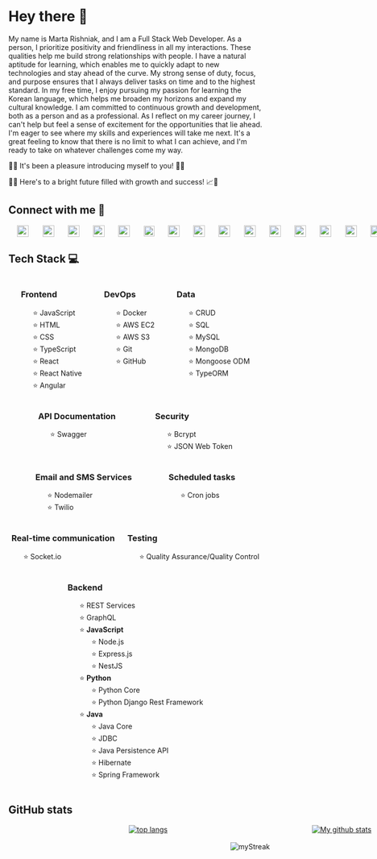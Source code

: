 # Hey there 👋

My name is Marta Rishniak, and I am a Full Stack Web Developer. As a person, I prioritize positivity and friendliness in all
my interactions. These qualities help me build strong relationships with people. I have a natural aptitude for learning,
which enables me to quickly adapt to new technologies and stay ahead of the curve. My strong sense of duty, focus, and
purpose ensures that I always deliver tasks on time and to the highest standard. In my free time, I enjoy pursuing my
passion for learning the Korean language, which helps me broaden my horizons and expand my cultural knowledge. I am
committed to continuous growth and development, both as a person and as a professional. As I reflect on my career
journey, I can't help but feel a sense of excitement for the opportunities that lie ahead. I'm eager to see where my
skills and experiences will take me next. It's a great feeling to know that there is no limit to what I can achieve, and
I'm ready to take on whatever challenges come my way.

🌟🙌 It's been a pleasure introducing myself to you! 👋😄

🤝✨ Here's to a bright future filled with growth and success! 📈💼

## Connect with me 🤗

<div style="text-decoration: none; background-color: transparent; display: flex; justify-content: space-evenly; align-items: center; height: 23px; column-gap: 10px; width: 100vw">
<a style="text-decoration: none; background-color: transparent; color: transparent;" href="https://www.linkedin.com/in/marta-rishnyak-b9197a212">
  <img alt="Linkedin" src="https://cdn1.iconfinder.com/data/icons/logotypes/32/circle-linkedin-128.png" height="23px"/>
</a>
<a style="text-decoration: none; background-color: transparent; color: transparent;" href="https://www.upwork.com/freelancers/~01de25c3f5543a40b5">
  <img alt="Upwork" src="https://cdn2.iconfinder.com/data/icons/picons-social/57/79-upwork-2-512.png" height="23px"/>
</a>
<a style="text-decoration: none; background-color: transparent; color: transparent;" href="https://www.instagram.com/_marta.ri_">
  <img alt="Instagram" src="https://cdn2.iconfinder.com/data/icons/social-icons-33/128/Instagram-128.png" height="23px"/>
</a>
<a style="text-decoration: none; background-color: transparent; color: transparent;" href="https://www.threads.net/@_marta.ri_">
  <img alt="Threads" src="https://cdn4.iconfinder.com/data/icons/threads-by-instagram/128/threads-logo-brand-sign-512.png" height="23px"/>
</a>
<a style="text-decoration: none; background-color: transparent; color: transparent;" href="https://www.facebook.com/marta.rishnyak">
  <img alt="Facebook" src="https://cdn2.iconfinder.com/data/icons/social-media-2285/512/1_Facebook2_colored_svg-128.png" height="23px"/>
</a>
<a style="text-decoration: none; background-color: transparent; color: transparent;" href="https://twitter.com/rishniak_m">
<img alt="Twitter" src="https://cdn4.iconfinder.com/data/icons/social-media-black-white-2/1227/X-512.png" height="21px"/>
</a>
<a style="text-decoration: none; background-color: transparent; color: transparent;" href="https://join.skype.com/invite/EPDGdSyhCi0M">
<img alt="Skype" src="https://cdn3.iconfinder.com/data/icons/social-media-2169/24/social_media_social_media_logo_skype-128.png" height="23px"/>
</a>
<a style="text-decoration: none; background-color: transparent; color: transparent;" href="mailto:rishyakmarta@gmail.com">
<img alt="Gmail" src="https://cdn1.iconfinder.com/data/icons/google-new-logos-1/32/gmail_new_logo-128.png" height="23px"/>
</a>
<a style="text-decoration: none; background-color: transparent; color: transparent;" href="https://tinyurl.com/9u8cxxru">
<img alt="Viber" src="https://cdn3.iconfinder.com/data/icons/social-media-2169/24/social_media_social_media_logo_viber-128.png" height="23px"/>
</a>
<a style="text-decoration: none; background-color: transparent; color: transparent;" href="https://t.me/marta_ri">
<img alt="Telegram" src="https://cdn4.iconfinder.com/data/icons/logos-and-brands/512/335_Telegram_logo-512.png" height="23px"/>
</a>
<a style="text-decoration: none; background-color: transparent; color: transparent;" href="https://m.me/marta.rishnyak">
<img alt="Messenger" src="https://cdn4.iconfinder.com/data/icons/social-media-2285/1024/logo-512.png" height="23px"/>
</a>
<a style="text-decoration: none; background-color: transparent; color: transparent;" href="https://api.whatsapp.com/send?phone=380971604558">
<img alt="WhatsApp" src="https://cdn3.iconfinder.com/data/icons/2018-social-media-logotypes/1000/2018_social_media_popular_app_logo-whatsapp-128.png" height="23px"/>
</a>
<a style="text-decoration: none; background-color: transparent; color: transparent;" href="https://discordapp.com/users/764082631708246046">
<img alt="Discord" src="https://cdn3.iconfinder.com/data/icons/social-network-flat-3/100/Discord-128.png" height="23px"/>
</a>
<a style="text-decoration: none; background-color: transparent; color: transparent;" href="https://www.twitch.tv/marta_ri_03">
<img alt="Twitch" src="https://cdn4.iconfinder.com/data/icons/logos-brands-7/512/twitch-128.png" height="23px"/>
</a>
<a style="text-decoration: none; background-color: transparent; color: transparent;" href="https://www.tiktok.com/@martarishniak">
<img alt="TikTok" src="https://cdn4.iconfinder.com/data/icons/social-media-flat-7/64/Social-media_Tiktok-128.png" height="23px"/>
</a>
<a style="text-decoration: none; background-color: transparent; color: transparent;" href="https://www.snapchat.com/add/rishniakmarta?share_id=mVj-kYNPMi8locale=en-US">
<img alt="Snapchat" src="https://cdn3.iconfinder.com/data/icons/2018-social-media-logotypes/1000/2018_social_media_popular_app_logo_snapchat-128.png" height="23px"/>
</a>
<a style="text-decoration: none; background-color: transparent; color: transparent;" href="https://www.pinterest.com/marta_ri5217">
<img alt="Pinterest" src="https://cdn2.iconfinder.com/data/icons/social-media-2285/512/1_Pinterest_colored_svg-128.png" height="23px"/>
</a>
<a style="text-decoration: none; background-color: transparent; color: transparent;" href="https://open.spotify.com/user/qfbsu4v757dap6w5aarcwva9h?si=aliEcTQPQ6-tulm7fzZu8Q&utm_source=copy-link">
<img alt="Spotify" src="https://cdn2.iconfinder.com/data/icons/social-icons-33/128/Spotify-128.png" height="23px"/>
</a>
<a style="text-decoration: none; background-color: transparent; color: transparent;" href="https://soundcloud.com/marta-rishnyak?utm_source=clipboard&utm_medium=text&utm_campaign=social_sharing">
<img alt="Soundcloud" src="https://cdn2.iconfinder.com/data/icons/social-icons-33/128/Soundcloud-128.png" height="23px"/>
</a>
</div>

## Tech Stack 💻

<div style="display: flex; flex-wrap: wrap; justify-content: space-evenly; column-gap: 2vw;">
  <div style="width: fit-content">
    <h3>Frontend</h3>
    <ul style="list-style: none">
      <li>JavaScript</li>
      <li>HTML</li>
      <li>CSS</li>
      <li>TypeScript</li>
      <li>React</li>
      <li>React Native</li>
      <li>Angular</li>
    </ul>
  </div>

  <div style="width: fit-content">
    <h3>DevOps</h3>
    <ul style="list-style: none">
      <li>Docker</li>
      <li>AWS EC2</li>
      <li>AWS S3</li>
      <li>Git</li>
      <li>GitHub</li>
    </ul>
  </div>

  <div style="width: fit-content">
    <h3>Data</h3>
    <ul style="list-style: none">
      <li>CRUD</li>
      <li>SQL</li>
      <li>MySQL</li>
      <li>MongoDB</li>
      <li>Mongoose ODM</li>
      <li>TypeORM</li>
    </ul>
  </div>

  <div style="width: fit-content">
    <h3>API Documentation</h3>
    <ul style="list-style: none">
      <li>Swagger</li>
    </ul>
  </div>

  <div style="width: fit-content">
    <h3>Security</h3>
    <ul style="list-style: none">
      <li>Bcrypt</li>
      <li>JSON Web Token</li>
    </ul>
  </div>

  <div style="width: fit-content">
    <h3>Email and SMS Services</h3>
    <ul style="list-style: none">
      <li>Nodemailer</li>
      <li>Twilio</li>
    </ul>
  </div>

  <div style="width: fit-content">
    <h3>Scheduled tasks</h3>
    <ul style="list-style: none">
      <li>Cron jobs</li>
    </ul>
  </div>

  <div style="width: fit-content">
    <h3>Real-time communication</h3>
    <ul style="list-style: none">
      <li>Socket.io</li>
    </ul>
  </div>

  <div style="width: fit-content">
    <h3>Testing</h3>
    <ul style="list-style: none">
      <li>Quality Assurance/Quality Control</li>
    </ul>
  </div>

  <div style="width: fit-content">
    <h3>Backend</h3>
    <ul style="list-style: none">
      <li>REST Services</li>
      <li>GraphQL</li>
      <li><b>JavaScript</b>
        <ul style="list-style: none">
            <li>Node.js</li>
            <li>Express.js</li>
            <li>NestJS</li>
        </ul>
      </li>
      <li><b>Python</b>
        <ul style="list-style: none">
            <li>Python Core</li>
            <li>Python Django Rest Framework</li>
        </ul>
      </li>
      <li><b>Java</b>
        <ul style="list-style: none">
            <li>Java Core</li>
            <li>JDBC</li>
            <li>Java Persistence API</li>
            <li>Hibernate</li>
            <li>Spring Framework</li>
        </ul>
      </li>
    </ul>
  </div>
</div>

<style>
  ul li:before {
    content: "⭐ ";
  }
</style>

## GitHub stats

<div style="text-align: center; display: flex; justify-content: space-evenly; align-items: center; column-gap: 5vw; width: 100vw;">
  <a href="https://github.com/anuraghazra/github-readme-stats"><img style="display: block; margin: 0 auto;" src="https://github-readme-stats.vercel.app/api/top-langs/?username=martari03&layout=compact&hide_border=true&bg_color=00000000&text_color=3498db" alt="top langs"/></a>
  <a href="https://github.com/anuraghazra/github-readme-stats"><img style="display: block; margin: 0 auto;" src="https://github-readme-stats.vercel.app/api?username=martari03&show_icons=true&include_all_commits=true&hide_border=true&bg_color=00000000&text_color=3498db" alt="My github stats"/></a> 
</div>
<br/>
<div style="text-align: center; display: flex; align-items: center; justify-content: space-evenly; width: 100vw;">
  <img src="https://github-readme-streak-stats.herokuapp.com/?user=martari03&date_format=Y.n.j&theme=transparent&hide_border=true" alt="myStreak"/>
</div>
